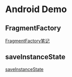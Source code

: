 # Android Demo

## FragmentFactory
[FragmentFactory笔记](https://app.yinxiang.com/fx/fa5a1701-a46e-4b93-82f9-5c6dc69789c4)

## saveInstanceState
[saveInstanceState](https://app.yinxiang.com/shard/s62/nl/13199972/baadcd96-5551-4f19-9e04-a7274c7c338b/)
